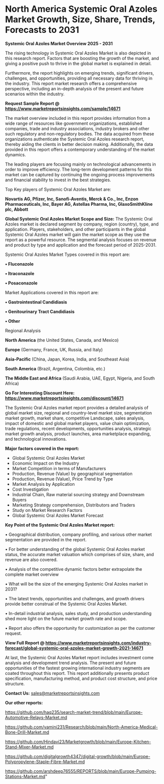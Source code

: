 # North America Systemic Oral Azoles Market Growth, Size, Share, Trends, Forecasts to 2031

<Strong> Systemic Oral Azoles Market Overview 2025 - 2031</strong>

The rising technology in Systemic Oral Azoles Market is also depicted in this research report. Factors that are boosting the growth of the market, and giving a positive push to thrive in the global market is explained in detail.

Furthermore, the report highlights on emerging trends, significant drivers, challenges, and opportunities, providing all necessary data for thriving in the industry. This report market research offers a comprehensive perspective, including an in-depth analysis of the present and future scenarios within the industry.

<strong>Request Sample Report @ <a href=https://www.marketreportsinsights.com/sample/14671>https://www.marketreportsinsights.com/sample/14671</a></strong>

The market overview included in this report provides information from a wide range of resources like government organizations, established companies, trade and industry associations, industry brokers and other such regulatory and non-regulatory bodies. The data acquired from these organizations authenticate the Systemic Oral Azoles research report, thereby aiding the clients in better decision making. Additionally, the data provided in this report offers a contemporary understanding of the market dynamics.

The leading players are focusing mainly on technological advancements in order to improve efficiency. The long-term development patterns for this market can be captured by continuing the ongoing process improvements and financial stability to invest in the best strategies.

Top Key players of Systemic Oral Azoles Market are:

<strong>Novartis AG, Pfizer, Inc, Sanofi-Aventis, Merck & Co., Inc, Enzon Pharmaceuticals, Inc, Bayer AG, Astellas Pharma, Inc, GlaxoSmithKline plc, Abbott</strong>

<strong><b>Global Systemic Oral Azoles Market Scope and Size:</b></strong>
The Systemic Oral Azoles market is declared segment by company, region (country), type, and application. Players, stakeholders, and other participants in the global Systemic Oral Azoles market will gain the market scope as they use the report as a powerful resource. The segmental analysis focuses on revenue and product by type and application and the forecast period of 2025-2031.

Systemic Oral Azoles Market Types covered in this report are:

<strong>• Fluconazole

• Itraconazole

• Posaconazole</strong>

Market Applications covered in this report are:

<strong>• Gastrointestinal Candidiasis

• Genitourinary Tract Candidiasis

• Other</strong> 

Regional Analysis

<strong>North America</strong> (the United States, Canada, and Mexico)

<strong>Europe</strong> (Germany, France, UK, Russia, and Italy)

<strong>Asia-Pacific</strong> (China, Japan, Korea, India, and Southeast Asia)

<strong>South America</strong> (Brazil, Argentina, Colombia, etc.)

<strong>The Middle East and Africa</strong> (Saudi Arabia, UAE, Egypt, Nigeria, and South Africa)

<strong>Go For Interesting Discount Here: <a href=https://www.marketreportsinsights.com/discount/14671>https://www.marketreportsinsights.com/discount/14671</a></strong>

The Systemic Oral Azoles market report provides a detailed analysis of global market size, regional and country-level market size, segmentation market growth, market share, competitive Landscape, sales analysis, impact of domestic and global market players, value chain optimization, trade regulations, recent developments, opportunities analysis, strategic market growth analysis, product launches, area marketplace expanding, and technological innovations.

<strong><b>Major factors covered in the report:</b></strong>
<ul>
  <li>Global Systemic Oral Azoles Market </li>
  <li>Economic Impact on the Industry</li>
  <li>Market Competition in terms of Manufacturers</li>
  <li>Production, Revenue (Value) by geographical segmentation</li>
  <li>Production, Revenue (Value), Price Trend by Type</li>
  <li>Market Analysis by Application</li>
  <li>Cost Investigation</li>
  <li>Industrial Chain, Raw material sourcing strategy and Downstream Buyers</li>
  <li>Marketing Strategy comprehension, Distributors and Traders</li>
  <li>Study on Market Research Factors</li>
  <li>Global Systemic Oral Azoles Market Forecast</li>
</ul>

<strong><b>Key Point of the Systemic Oral Azoles Market report:</b></strong>

• Geographical distribution, company profiling, and various other market segmentation are provided in the report.

• For better understanding of the global Systemic Oral Azoles market status, the accurate market valuation which comprises of size, share, and revenue are also covered.

• Analysis of the competitive dynamic factors better extrapolate the complete market overview

• What will be the size of the emerging Systemic Oral Azoles market in 2031?

• The latest trends, opportunities and challenges, and growth drivers provide better construal of the Systemic Oral Azoles Market.

• In-detail industrial analysis, sales study, and production understanding shed more light on the future market growth rate and scope.

• Report also offers the opportunity for customization as per the customer request.

<strong><b>View Full Report @ <a href=https://www.marketreportsinsights.com/industry-forecast/global-systemic-oral-azoles-market-growth-2021-14671>https://www.marketreportsinsights.com/industry-forecast/global-systemic-oral-azoles-market-growth-2021-14671</a></b></strong>


At last, the Systemic Oral Azoles Market report includes investment come analysis and development trend analysis. The present and future opportunities of the fastest growing international industry segments are coated throughout this report. This report additionally presents product specification, manufacturing method, and product cost structure, and price structure.

<strong>Contact Us:</strong>
sales@marketreportsinsights.com

<strong>Our other reports:</strong>

<a href=https://github.com/haq235/search-market-trend/blob/main/Europe-Automotive-Relays-Market.md>https://github.com/haq235/search-market-trend/blob/main/Europe-Automotive-Relays-Market.md</a>

<a href=https://github.com/yamini231/Research/blob/main/North-America-Medical-Bone-Drill-Market.md>https://github.com/yamini231/Research/blob/main/North-America-Medical-Bone-Drill-Market.md</a>

<a href=https://github.com/Hindavi23/Marketgrowth/blob/main/Europe-Kitchen-Stand-Mixer-Market.md>https://github.com/Hindavi23/Marketgrowth/blob/main/Europe-Kitchen-Stand-Mixer-Market.md</a>

<a href=https://github.com/digitalgrowth4347/digital-growth/blob/main/Europe-Polypropylene-Staple-Fibre-Market.md>https://github.com/digitalgrowth4347/digital-growth/blob/main/Europe-Polypropylene-Staple-Fibre-Market.md</a>

<a href=https://github.com/arshdeep76555/REPORTS/blob/main/Europe-Pumping-Stations-Market.md>https://github.com/arshdeep76555/REPORTS/blob/main/Europe-Pumping-Stations-Market.md</a>"
